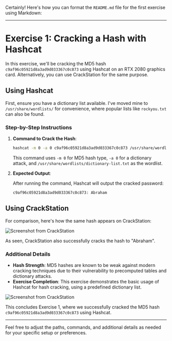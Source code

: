 Certainly! Here's how you can format the `README.md` file for the first exercise using Markdown:

---

# Exercise 1: Cracking a Hash with Hashcat

In this exercise, we'll be cracking the MD5 hash `c9af96c05921d8a3ad9d033367c0c873` using Hashcat on an RTX 2080 graphics card. Alternatively, you can use CrackStation for the same purpose.

## Using Hashcat

First, ensure you have a dictionary list available. I've moved mine to `/usr/share/wordlists/` for convenience, where popular lists like `rockyou.txt` can also be found.

### Step-by-Step Instructions

1. **Command to Crack the Hash**:
   
   ```sh
   hashcat -m 0 -a 0 c9af96c05921d8a3ad9d033367c0c873 /usr/share/wordlists/dictionary-list.txt --show
   ```

   This command uses `-m 0` for MD5 hash type, `-a 0` for a dictionary attack, and `/usr/share/wordlists/dictionary-list.txt` as the wordlist.

2. **Expected Output**:
   
   After running the command, Hashcat will output the cracked password:
   
   ```
   c9af96c05921d8a3ad9d033367c0c873: Abraham
   ```

## Using CrackStation

For comparison, here's how the same hash appears on CrackStation:

![Screenshot from CrackStation](https://github.com/user-attachments/assets/7ff4240e-8e04-4a8a-9172-2f3022278cac)

As seen, CrackStation also successfully cracks the hash to "Abraham".

### Additional Details

- **Hash Strength**: MD5 hashes are known to be weak against modern cracking techniques due to their vulnerability to precomputed tables and dictionary attacks.
- **Exercise Completion**: This exercise demonstrates the basic usage of Hashcat for hash cracking, using a predefined dictionary list.

![Screenshot from CrackStation](https://github.com/user-attachments/assets/344310b7-88ef-4c88-ab8c-287cb7f516ec)

This concludes Exercise 1, where we successfully cracked the MD5 hash `c9af96c05921d8a3ad9d033367c0c873` using Hashcat.

---

Feel free to adjust the paths, commands, and additional details as needed for your specific setup or preferences.
